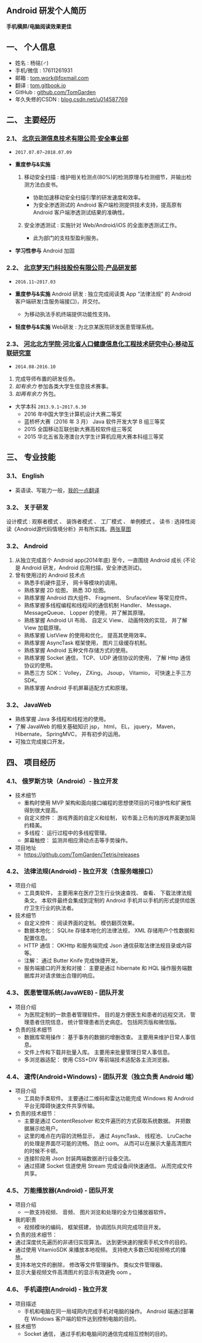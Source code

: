 ## Android 研发个人简历

**手机横屏/电脑阅读效果更佳**

## 一、 个人信息

- 姓名	:	杨铭(♂)	
- 手机/微信	:	17611261931	
- 邮箱	:	[tom.work@foxmail.com](mailto:tom.work@foxmail.com)	
- 翻译	:	[tom.gitbook.io](https://tom.gitbook.io)
- GitHub	:	[github.com/TomGarden](https://github.com/TomGarden/Tetris/releases)
- 年久失修的CSDN	:	[blog.csdn.net/u014587769](https://blog.csdn.net/u014587769)

## 二、 主要经历

### 2.1、 [北京云测信息技术有限公司·安全事业部](https://sec-console.testin.cn/scan/list.htm)
- `2017.07.07~2018.07.09`
- **重度参与&实施**

    1. 移动安全扫描 : 维护相关检测点(80%)的检测原理与检测细节，并输出检测方法白皮书。      
        - 协助加速移动安全扫描引擎的研发速度和效率。      
        - 为安全渗透测试的 Android 客户端检测提供技术支持，提高原有 Android 客户端渗透测试结果的准确性。
 
    2. 安全渗透测试 : 实施针对 Web/Android/iOS 的全面渗透测试工作。      
        - 此为部门的支柱型盈利服务。      

- **学习性参与** Android 加固

### 2.2、 [北京梦天门科技股份有限公司·产品研发部](http://www.mtm2000.net/page/index.jsp)
- `2016.11~2017.03`
- **重度参与&实施** Android 研发 : 独立完成阅读类 App “法律法规” 的 Android 客户端研发(含服务端接口)，并交付。
    - 为移动执法手机终端提供功能性支持。

- **轻度参与&实施** Web研发 : 为北京某医院研发医患管理系统。

### 2.3、 [河北北方学院·河北省人口健康信息化工程技术研究中心·移动互联研究室](http://kyc.hebeinu.edu.cn/webPage/showarticle1024.html)
- `2014.08-2016.10`
1. 完成导师布置的研发任务。
2. _如有余力_ 参加各类大学生信息技术赛事。
3. _如再有余力_ 外包。

- 大学本科 `2013.9.1~2017.6.30`
    - 2016 年中国大学生计算机设计大赛二等奖
    - 蓝桥杯大赛（2016 年 3 月） Java 软件开发大学 B 组三等奖
    - 2015 全国移动互联创新大赛高校软件组三等奖
    - 2015 华北五省及港澳台大学生计算机应用大赛本科组三等奖

## 三、 专业技能

### 3.1、 English
- 英语读、写能力一般，[我的一点翻译](https://tom.gitbook.io)

### 3.2、 关于研发
设计模式 : 观察者模式 、 装饰者模式 、 工厂模式 、 单例模式 。 
读书 : 选择性阅读《Android源代码情境分析》并有所实践。[两张草图]()

### 3.2、 Android
1. 从独立完成首个 Android app(2014年底) 至今，一直围绕 Android 成长 (不论是 Android 研发，Android 应用扫描，安全渗透测试)。
2. 曾有使用过的 Android 技术点
    - 熟悉手机硬件蓝牙， 网卡等模块的调用。
    - 熟练掌握 2D 绘图， 熟悉 3D 绘图。
    - 熟练掌握 Android 四大组件、 Fragment、 SrufaceView 等常见控件。
    - 熟练掌握多线程编程和线程间的通信机制 Handler、 Message、 MessageQueue、 Lopper 的使用， 并了解其原理。
    - 熟练掌握 Android UI 布局、 自定义 View、 动画特效的实现， 并了解 View 加载原理。
    - 熟练掌握 ListView 的使用和优化， 提高其使用效率。
    - 熟练掌握 AsyncTask 框架使用， 图片三级缓存机制。
    - 熟练掌握 Android 五种文件存储方式的使用。
    - 熟练掌握 Socket 通信， TCP、 UDP 通信协议的使用， 了解 Http 通信协议的使用。
    - 熟悉三方 SDK： Volley， ZXing， Jsoup， Vitamio， 可快速上手三方 SDK。
    - 熟练掌握 Android 手机屏幕适配方式和原理。

### 3.2、 JavaWeb
- 熟练掌握 Java 多线程和线程池的使用。
- 了解 JavaWeb 的相关基础知识 jsp， html， EL， jquery， Maven， Hibernate， SpringMVC， 并有初步的运用。
- 可独立完成接口开发。

## 四、 项目经历

### 4.1、 俄罗斯方块（Android）- 独立开发
- 技术细节
  - 重构时使用 MVP 架构和面向接口编程的思想使项目的可维护性和扩展性得到很大提高。
  - 自定义控件： 游戏界面的自定义和绘制， 较市面上已有的游戏界面更加简约精美。
  - 多线程： 运行过程中的多线程管理。
  - 屏幕触控： 监测并相应滑动点击等手势操作。
- 项目地址
  - https://github.com/TomGarden/Tetris/releases

### 4.2、 法律法规(Android) - 独立开发（含服务端接口）
- 项目介绍
  - 工具类软件， 主要用来在医疗卫生行业快速查找、 查看、 下载法律法规条文。 本软件最终会集成到定制的 Android 手机并以手机的形式提供给医疗卫生行业的执法者。
- 技术细节
  - 自定义控件： 阅读界面的定制。 模仿翻页效果。
  - 数据本地化： SQLite 存储本地化的法律法规， XML 存储用户个性数据和配置信息。
  - HTTP 通信： OKHttp 和服务端完成 Json 通信获取法律法规目录或内容等。
  - 注解： 通过 Butter Knife 完成快捷开发。
  - 服务端接口的开发和对接： 主要是通过 hibernate 和 HQL 操作服务端数据库并对请求做出合理的响应。

### 4.3、 医患管理系统(JavaWEB) - 团队开发
- 项目介绍
  - 为医院定制的一款患者管理软件。 目的是方便医生和患者的远程交流， 管理患者住院信息， 统计管理患者历史病症。 包括网页版和微信版。
- 负责的技术细节
  - 数据库常用操作： 基于事务的数据的增删改查。 主要用来维护日常人事信息。
  - 文件上传和下载并批量入库。 主要用来批量管理日常人事信息。
  - 多浏览器适配： 使用 CSS+DIV 等前端技术适配各主流浏览器。

### 4.4、 速传(Android+Windows) - 团队开发（独立负责 Android 端）
- 项目介绍
  - 工具助手类软件。 主要通过二维码和雷达功能完成 Windows 和 Android 平台无障碍快速文件共享传输。
- 负责的技术细节：
  - 主要是通过 ContentResolver 和文件遍历的方式获取系统数据。 并把数据展示给用户。
  - 这里的难点在内容的流畅显示， 通过 AsyncTask、 线程池、 LruCache 的处理是界面尽可能的流畅。 防止 oom。 从而可以在展示大量高清图片的时候不卡顿。
  - 连接阶段用 Json 封装两端数据进行设备交流。
  - 通过搭建 Socket 信道使用 Stream 完成设备间快速通信。 从而完成文件共享。

### 4.5、 万能播放器(Android) - 团队开发
- 项目介绍
  - 一款支持视频、 音频、 图片浏览和处理的全方位播放器软件。
- 我的职责
  - 视频模块的编码， 框架搭建， 协调团队共同完成项目开发。
- 负责的技术细节：
 - 通过深度优先遍历的非递归实现算法。 达到更快速的搜索手机文件的目的。
 - 通过使用 VitamioSDK 来播放本地视频。 支持绝大多数已知视频格式的播放。
 - 支持本地文件的删除， 修改等文件管理操作。 类似文件管理器。
 - 显示大量视频文件高清图片的显示有效避免 oom 。

### 4.6、 手机遥控(Android) - 独立开发
- 项目描述
  - 手机和电脑在同一局域网内完成手机对电脑的操作。 Android 端通过部署在 Windows 客户端的软件达到控制电脑的目的。
- 技术细节
  - Socket 通信， 通过手机和电脑间的通信完成相互控制的目的。